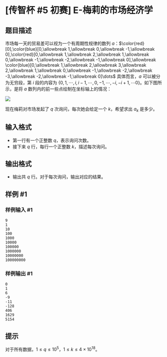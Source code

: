 # [传智杯 #5 初赛] E-梅莉的市场经济学

## 题目描述

市场每一天的贸易差可以视为一个有周期性规律的数列 $a$：$\color{red}[0],\color{blue}[0,\allowbreak 1,\allowbreak 0,\allowbreak -1,\allowbreak 0],\color{red}[0,\allowbreak 1,\allowbreak 2,\allowbreak 1,\allowbreak 0,\allowbreak -1,\allowbreak -2,\allowbreak -1,\allowbreak 0],\allowbreak \color{blue}[0,\allowbreak 1,\allowbreak 2,\allowbreak 3,\allowbreak 2,\allowbreak 1,\allowbreak 0,\allowbreak -1,\allowbreak -2,\allowbreak -3,\allowbreak -2,\allowbreak -1,\allowbreak 0]\dots$ 具体而言，$a$ 可以被分为无穷段，第 $i$ 段的内容为 $\{0,\allowbreak 1,\allowbreak \cdots,\allowbreak i,\allowbreak i-1,\allowbreak \cdots,0,\allowbreak -1,\allowbreak \cdots,\allowbreak -i,\allowbreak -i+1,\allowbreak \cdots 0\}$。如下图所示，是将 $a$ 数列内的前一些点绘制在坐标轴上的情况：

![](https://cdn.luogu.com.cn/upload/image_hosting/wrl89jka.png)

现在梅莉对市场发起了 $q$ 次询问，每次她会给定一个 $k$，希望求出 $a_k$ 是多少。

## 输入格式

- 第一行有一个正整数 $q$，表示询问次数。
- 接下来 $q$ 行，每行一个正整数 $k$，描述每次询问。

## 输出格式

- 输出共 $q$ 行。对于每次询问，输出对应的结果。

## 样例 #1

### 样例输入 #1
```
9
1
10
100
1000
10000
100000
1000000
10000000
100000000
```

### 样例输出 #1

```
0
1
6
-9
-11
-128
406
1629
5154
```

## 提示

对于所有数据，$1 \leq q \leq 10^5$，$1 \leq k \leq 4\times 10^{18}$。
